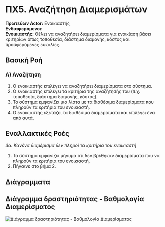 # ΠΧ5. Αναζήτηση Διαμερισμάτων

**Πρωτεύων Actor:** Ενοικιαστής<br>
**Ενδιαφερόμενοι:**<br>
**Ενοικιαστής:** Θέλει να αναζητήσει διαμερίσματα για ενοικίαση βάσει κριτηρίων όπως τοποθεσία, διάστημα διαμονής, κόστος και προσφερόμενες ευκολίες.

## Βασική Ροή

### Α) Αναζήτηση
1. Ο ενοικιαστής επιλέγει να αναζητήσει διαμερίσματα στο σύστημα.
2. Ο ενοικιαστής επιλέγει τα κριτήρια της αναζήτησής του (π.χ. τοποθεσία, διάστημα διαμονής, κόστος).
3. Το σύστημα εμφανίζει μια λίστα με τα διαθέσιμα διαμερίσματα που πληρούν τα κριτήρια του ενοικιαστή.
4. Ο ενοικιαστής εξετάζει τα διαθέσιμα διαμερίσματα και επιλέγει ένα από αυτά.

## Εναλλακτικές Ροές
*3α. Κανένα διαμέρισμα δεν πληροί τα κριτήρια του ενοικιαστή*

1. Το σύστημα εμφανίζει μήνυμα ότι δεν βρέθηκαν διαμερίσματα που να πληρούν τα κριτήρια του ενοικιαστή.
2. Πήγαινε στο βήμα 2.


## Διάγραμματα

## Διάγραμμα δραστηριότητας - Βαθμολογία Διαμερίσματος

![Διάγραμμα δραστηριότητας - Βαθμολογία Διαμερίσματος](/docs/markdown/uml/requirements/uc5-act-tenant-room-search.png)